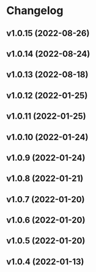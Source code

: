 # Changelog

<!--next-version-placeholder-->

## v1.0.15 (2022-08-26)


## v1.0.14 (2022-08-24)


## v1.0.13 (2022-08-18)


## v1.0.12 (2022-01-25)


## v1.0.11 (2022-01-25)


## v1.0.10 (2022-01-24)


## v1.0.9 (2022-01-24)


## v1.0.8 (2022-01-21)


## v1.0.7 (2022-01-20)


## v1.0.6 (2022-01-20)


## v1.0.5 (2022-01-20)


## v1.0.4 (2022-01-13)

